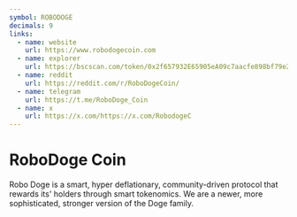 ```yaml
---
symbol: ROBODOGE
decimals: 9
links:
  - name: website
    url: https://www.robodogecoin.com
  - name: explorer
    url: https://bscscan.com/token/0x2f657932E65905eA09c7aacfe898bf79e207c1C0
  - name: reddit
    url: https://reddit.com/r/RoboDogeCoin/
  - name: telegram
    url: https://t.me/RoboDoge_Coin
  - name: x
    url: https://x.com/https://x.com/RobodogeC
---
```


# RoboDoge Coin

Robo Doge is a smart, hyper deflationary, community-driven protocol that rewards its' holders through smart tokenomics. We are a newer, more sophisticated, stronger version of the Doge family.
